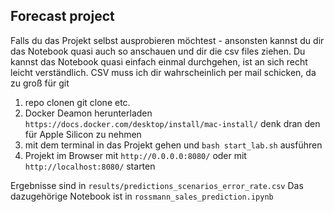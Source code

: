 ## Forecast project 

Falls du das Projekt selbst ausprobieren möchtest - ansonsten kannst du dir das Notebook quasi auch so anschauen und dir die csv files ziehen. 
Du kannst das Notebook quasi einfach einmal durchgehen, ist an sich recht leicht verständlich.
CSV muss ich dir wahrscheinlich per mail schicken, da zu groß für git

1. repo clonen git clone etc. 
2. Docker Deamon herunterladen `https://docs.docker.com/desktop/install/mac-install/` denk dran den für Apple Silicon zu nehmen
4. mit dem terminal in das Projekt gehen und `bash start_lab.sh` ausführen
5. Projekt im Browser mit `http://0.0.0.0:8080/` oder mit `http://localhost:8080/` starten

Ergebnisse sind in `results/predictions_scenarios_error_rate.csv`
Das dazugehörige Notebook ist in `rossmann_sales_prediction.ipynb`

